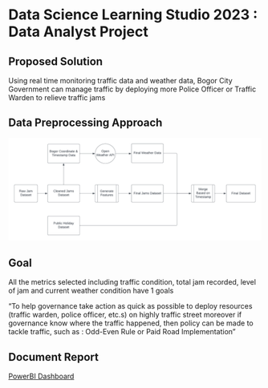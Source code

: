 # Data Science Learning Studio 2023 : Data Analyst Project

## Proposed Solution

Using real time monitoring traffic data and weather data, Bogor City Government can manage traffic by deploying more Police Officer or Traffic Warden to relieve traffic jams

## Data Preprocessing Approach

![Data Preprocessing Workflow](report/flow_preprocessing_data.png)

## Goal

All the metrics selected including traffic condition, total jam recorded, level of jam and current weather condition have 1 goals

“To help governance take action as quick as possible to deploy resources (traffic warden, police officer, etc.s) on highly traffic street moreover if governance know where the traffic happened, then policy can be made to tackle traffic, such as : Odd-Even Rule or Paid Road Implementation”

## Document Report

[PowerBI Dashboard](report/Dashboard%20Traffic%20Monitor%20Ihsan%20Nur%20Faqih.pbix)
